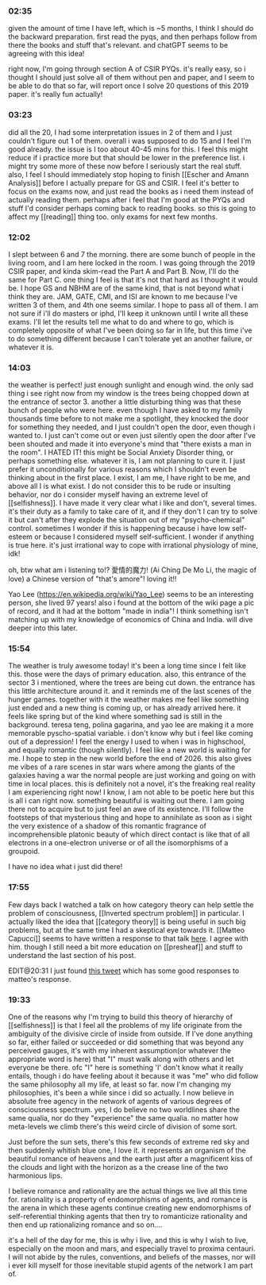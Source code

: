 ### 02:35
given the amount of time I have left, which is ~5 months, I think I should do the backward preparation. first read the pyqs, and then perhaps follow from there the books and stuff that's relevant. and chatGPT seems to be agreeing with this idea! 

right now, I'm going through section A of CSIR PYQs. it's really easy, so i thought I should just solve all of them without pen and paper, and I seem to be able to do that so far, will report once I solve 20 questions of this 2019 paper. it's really fun actually!

### 03:23
did all the 20, I had some interpretation issues in 2 of them and I just couldn't figure out 1 of them. overall i was supposed to do 15 and I feel I'm good already. the issue is I too about 40-45 mins for this. I feel this might reduce if i practice more but that should be lower in the preference list. i might try some more of these now before I seriously start the real stuff. also, I feel I should immediately stop hoping to finish [[Escher and Amann Analysis]] before I actually prepare for GS and CSIR. I feel it's better to focus on the exams now, and just read the books as i need them instead of actually reading them. perhaps after i feel that I'm good at the PYQs and stuff I'd consider perhaps coming back to reading books. so this is going to affect my [[reading]] thing too. only exams for next few months.

### 12:02
I slept between 6 and 7 the morning. there are some bunch of people in the living room, and I am here locked in the room. I was going through the 2019 CSIR paper, and kinda skim-read the Part A and Part B. Now, I'll do the same for Part C. one thing I feel is that it's not that hard as I thought it would be. I hope GS and NBHM are of the same kind, that is not beyond what i think they are. JAM, GATE, CMI, and ISI are known to me because I've written 3 of them, and 4th one seems similar. I hope to pass all of them. I am not sure if  i'll do masters  or iphd, I'll keep it unknown until I write all these exams. I'll let the results tell me what to do and where to go, which is completely opposite of what I've been doing so far in life, but this time i've to do something different because I can't tolerate yet an another failure, or whatever it is.

### 14:03
the weather is perfect! just enough sunlight and enough wind. the only sad thing i see right now from my window is the trees being chopped down at the entrance of sector 3. another a little disturbing thing was that these bunch of people who were here. even though I have asked to my family thousands time before to not make me a spotlight, they knocked the door for something they needed, and I just couldn't open the door, even though i wanted to. I just can't come out or even just silently open the door after I've been shouted and made it into everyone's mind that "there exists a man in the room". I HATED IT! this might be Social Anxiety Disorder thing, or perhaps something else. whatever it is, I am not planning to cure it. I just prefer it unconditionally for various reasons which I shouldn't even be thinking about in the first place. I exist, I am me, I have right to be me, and above all I is what exist. I do not consider this to be rude or insulting behavior, nor do i consider myself having an extreme level of [[selfishness]]. I have made it very clear what i like and don't, several times. it's their duty as a family to take care of it, and if they don't I can try to solve it but can't after they explode the situation out of my "psycho-chemical" control. sometimes I wonder if this is happening because i have low self-esteem or because I considered myself self-sufficient. I wonder if anything is true here. it's just irrational way to cope with irrational physiology of mine, idk!

oh, btw what am i listening to!? 愛情的魔力! (Ai Ching De Mo Li, the magic of love) a Chinese version of "that's amore"! loving it!!

Yao Lee (https://en.wikipedia.org/wiki/Yao_Lee) seems to be an interesting person, she lived 97 years! also i found at the bottom of the wiki page a pic of record, and it had at the bottom "made in india"! I think something isn't matching up with my knowledge of economics of China and India. will dive deeper into this later.

### 15:54
The weather is truly awesome today! it's been a long time since I felt like this. those were the days of primary education. also, this entrance of the sector 3 i mentioned, where the trees are being cut down. the entrance has this little architecture around it. and it reminds me of the last scenes of the hunger games. together with it the weather makes me feel like something just ended and a new thing is coming up, or has already arrived here. it feels like spring but of the kind where something sad is still in the background. teresa teng, polina gagarina, and yao lee are making it a more memorable pyscho-spatial variable. i don't know why but i feel like coming out of a depression! I feel the energy I used to when i was in highschool, and equally romantic (though silently). I feel like a new world is waiting for me. I hope to step in the new world before the end of 2026. this also gives me vibes of a rare scenes in star wars where among the giants of the galaxies having a war the normal people are just working and going on with time in local places. this is definitely not a novel, it's the freaking real reality I am experiencing right now! I know, I am not able to be poetic here but this is all i can right now. something beautiful is waiting out there. I am going there not to acquire but to just feel an awe of its existence. I'll follow the footsteps of that mysterious thing and hope to annihilate as soon as i sight the very existence of a shadow of this romantic fragrance of incomprehensible platonic beauty of which direct contact is like that of all electrons in a one-electron universe or of all the isomorphisms of a groupoid.

I have no idea what i just did there!

### 17:55
Few days back I watched a talk on how category theory can help settle the problem of consciousness, [[Inverted spectrum problem]] in particular. I actually liked the idea that [[category theory]] is being useful in such big problems, but at the same time I had a skeptical eye towards it. [[Matteo Capucci]] seems to have written a response to that talk [here](https://matteocapucci.wordpress.com/2023/07/15/no-the-yoneda-lemma-doesnt-solve-the-problem-of-qualia/). I agree with him. though I still need a bit more education on [[presheaf]] and stuff to understand the last section of his post. 

EDIT@20:31 I just found [this tweet](https://twitter.com/mattecapu/status/1680179329693564928) which has some good responses to matteo's response.

### 19:33
One of the reasons why I'm trying to build this theory of hierarchy of [[selfishness]] is that I feel all the problems of my life originate from the ambiguity of the divisive circle of inside from outside. If I've done anything so far, either failed or succeeded or did something that was beyond any perceived gauges, it's with my inherent assumption(or whatever the appropriate word is here) that "I" must walk along with others and let everyone be there. ofc "I" here is something 'I' don't know what it really entails, though i do have feeling about it because it was "me" who did follow the same philosophy all my life, at least so far. now I'm changing my philosophies, it's been a while since i did so actually. I now believe in absolute free agency in the network of agents of various degrees of consciousness spectrum. yes, I do believe no two worldlines share the same qualia, nor do they "experience" the same qualia. no matter how meta-levels we climb there's this weird circle of division of some sort.

Just before the sun sets, there's this few seconds of extreme red sky and then suddenly whitish blue one, I love it. it represents an organism of the beautiful romance of heavens and the earth just after a magnificent kiss of the clouds and light with the horizon as a the crease line of the two harmonious lips. 

I believe romance and rationality are the actual things we live all this time for. rationality is a property of endomorphisms of agents, and romance is the arena in which these agents continue creating new endomorphisms of self-referential thinking agents that then try to romanticize rationality and then end up rationalizing romance and so on....

it's a hell of the day for me, this is why i live, and this is why I wish to live, especially on the moon and mars, and especially travel to proxima centauri. I will not abide by the rules, conventions, and beliefs of the masses, nor will i ever kill myself for those inevitable stupid agents of the network I am part of. 